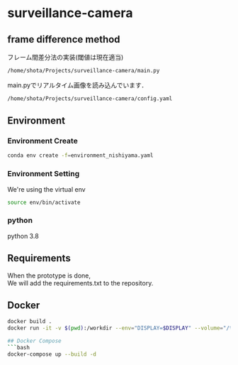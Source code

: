 # surveillance-camera

## frame difference method

フレーム間差分法の実装(閾値は現在適当)

```bash
/home/shota/Projects/surveillance-camera/main.py
```
main.pyでリアルタイム画像を読み込んでいます．

```bash
/home/shota/Projects/surveillance-camera/config.yaml
```

## Environment

### Environment Create

```bash
conda env create -f=environment_nishiyama.yaml
```


### Environment Setting

We're using the virtual env  
```bash
source env/bin/activate
```
### python
python 3.8  

## Requirements
When the prototype is done,  
We will add the requirements.txt to the repository.  

## Docker

```bash
docker build .
docker run -it -v $(pwd):/workdir --env="DISPLAY=$DISPLAY" --volume="/tmp/.X11-unix:/tmp/.X11-unix:rw" --device /dev/video0:/dev/video0 [image id]```

## Docker Compose
```bash
docker-compose up --build -d
```
